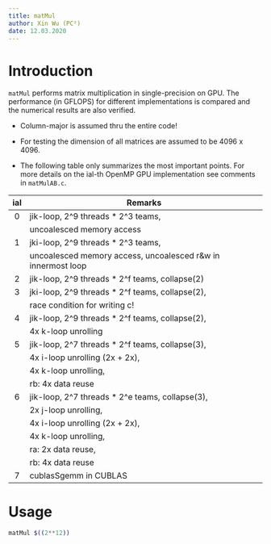 ```yaml
---
title: matMul
author: Xin Wu (PC²)
date: 12.03.2020
---
```


# Introduction

`matMul` performs matrix multiplication in single-precision on GPU. The
performance (in GFLOPS) for different implementations is compared and the
numerical results are also verified.

* Column-major is assumed thru the entire code!

* For testing the dimension of all matrices are assumed to be 4096 x 4096.

* The following table only summarizes the most important points. For more
  details on the ial-th OpenMP GPU implementation see comments in `matMulAB.c`.

| ial |  Remarks                                                               |
|:---:|------------------------------------------------------------------------|
|  0  | jik-loop, 2^9 threads * 2^3 teams,                                     |
|     | uncoalesced memory access                                              |
|  1  | jki-loop, 2^9 threads * 2^3 teams,                                     |
|     | uncoalesced memory access, uncoalesced r&w in innermost loop           |
|  2  | jik-loop, 2^9 threads * 2^f teams, collapse(2)                         |
|  3  | jki-loop, 2^9 threads * 2^f teams, collapse(2),                        |
|     | race condition for writing c!                                          |
|  4  | jik-loop, 2^9 threads * 2^f teams, collapse(2),                        |
|     | 4x k-loop unrolling                                                    |
|  5  | jik-loop, 2^7 threads * 2^f teams, collapse(3),                        |
|     | 4x i-loop unrolling (2x + 2x),                                         |
|     | 4x k-loop unrolling,                                                   |
|     | rb: 4x data reuse                                                      |
|  6  | jik-loop, 2^7 threads * 2^e teams, collapse(3),                        |
|     | 2x j-loop unrolling,                                                   |
|     | 4x i-loop unrolling (2x + 2x),                                         |
|     | 4x k-loop unrolling,                                                   |
|     | ra: 2x data reuse,                                                     |
|     | rb: 4x data reuse                                                      |
|  7  | cublasSgemm in CUBLAS                                                  |

# Usage

```bash
matMul $((2**12))
```

